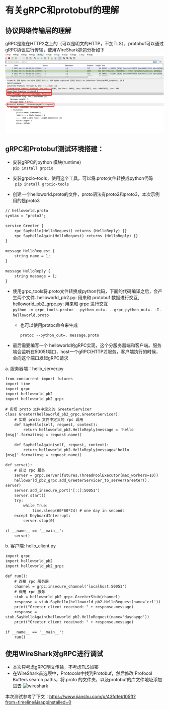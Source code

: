 # 有关gRPC和protobuf的理解

## 协议网络传输层的理解
gRPC是跑在HTTP2之上的（可以是明文的HTTP，不加TLS），protobuf可以通过gRPC协议进行传输，使用WireShark抓包分析如下
![demo](./img/protobuf_grpc_wireshark.png)

## gRPC和Protobuf测试环境搭建：

* 安装gRPC的python 模块(runtime)  
``` pip install grpcio ``` 

* 安装grpcio-tools，使用这个工具，可以将.proto文件转换成python代码  
``` pip install grpcio-tools```  

* 创建一个helloworld.proto的文件，proto语法有proto2和proto3，本次示例用的是proto3  

```
// helloworld.proto
syntax = "proto3";

service Greeter {
    rpc SayHello(HelloRequest) returns (HelloReply) {}
    rpc SayHelloAgain(HelloRequest) returns (HelloReply) {}
}

message HelloRequest {
    string name = 1;
}

message HelloReply {
    string message = 1;
}
```

* 使用grpc_tools将.proto文件转换成python代码，下面的代码编译之后，会产生两个文件.  helloworld_pb2.py: 用来和 protobuf 数据进行交互, helloworld_pb2_grpc.py: 用来和 grpc 进行交互  
  ``` python -m grpc_tools.protoc --python_out=. --grpc_python_out=. -I. helloworld.proto ```

  * 也可以使用protoc命令来生成

    ```
    protoc --python_out=. message.proto
    ```

    

* 最后需要编写一个 helloworld的gRPC实现，这个分服务器端和客户端。服务端会监听在50051端口，host一个gRPC(HTTP2)服务，客户端执行的时候，会向这个端口发起gRPC请求   


a. 服务器端：hello_server.py  

``` 
from concurrent import futures
import time
import grpc
import helloworld_pb2
import helloworld_pb2_grpc

# 实现 proto 文件中定义的 GreeterServicer
class Greeter(helloworld_pb2_grpc.GreeterServicer):
    # 实现 proto 文件中定义的 rpc 调用
    def SayHello(self, request, context):
        return helloworld_pb2.HelloReply(message = 'hello {msg}'.format(msg = request.name))

    def SayHelloAgain(self, request, context):
        return helloworld_pb2.HelloReply(message='hello {msg}'.format(msg = request.name))

def serve():
    # 启动 rpc 服务
    server = grpc.server(futures.ThreadPoolExecutor(max_workers=10))
    helloworld_pb2_grpc.add_GreeterServicer_to_server(Greeter(), server)
    server.add_insecure_port('[::]:50051')
    server.start()
    try:
        while True:
            time.sleep(60*60*24) # one day in seconds
    except KeyboardInterrupt:
        server.stop(0)

if __name__ == '__main__':
    serve()
```

b.	客户端: hello_client.py  

```
import grpc
import helloworld_pb2
import helloworld_pb2_grpc

def run():
    # 连接 rpc 服务器
    channel = grpc.insecure_channel('localhost:50051')
    # 调用 rpc 服务
    stub = helloworld_pb2_grpc.GreeterStub(channel)
    response = stub.SayHello(helloworld_pb2.HelloRequest(name='czl'))
    print("Greeter client received: " + response.message)
    response = stub.SayHelloAgain(helloworld_pb2.HelloRequest(name='daydaygo'))
    print("Greeter client received: " + response.message)

if __name__ == '__main__':
    run()
```

## 使用WireShark对gRPC进行调试

* 本次只考虑gRPC明文传输，不考虑TLS加密
* 在WireShark首选项中，Protocols中找到Protobuf，然后修改 Profocol Buffers search paths，将.proto 的文件夹，以及protobuf的库文件地址添加进去
![wireshark](./img/protobuf_wireshark.png)

本次测试参考了下文：https://www.jianshu.com/p/43fdfeb105ff?from=timeline&isappinstalled=0


